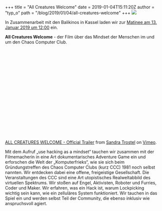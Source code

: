 +++
title = "All Creatures Welcome"
date = 2019-01-04T15:11:20Z
author = "typ_o"
path = "/blog/2019/01/04/all-creatures-welcome"
+++
[![](https://flipdot.org/blog/uploads/acw_poster_ki_regenbogen_digital.serendipityThumb.jpg)](https://flipdot.org/blog/uploads/acw_poster_ki_regenbogen_digital.jpg)

In Zusammenarbeit mit den Balikinos in Kassel laden wir zur [Matinee am
13. Januar 2019 um
12:00](https://www.balikinos.de/index.php?id=-1&uid=4549 "Balikinos")
ein.

**All Creatures Welcome** - der Film über das Mindset der Menschen im
und um den Chaos Computer Club.  

<div style="padding: 56.25% 0 0 0;">

</div>

[ALL CREATURES WELCOME - Official Trailer](https://vimeo.com/196339260)
from [Sandra Trostel](https://vimeo.com/sandratrostel) on
[Vimeo](https://vimeo.com).

Mit dem Aufruf „use hacking as a mindset“ tauchen wir zusammen mit der
Filmemacherin in eine Art dokumentarisches Adventure Game ein und
erforschen die Welt der „Komputerfrieks“, wie sie sich beim
Gründungstreffen des Chaos Computer Clubs (kurz CCC) 1981 noch selbst
nannten. Wir entdecken dabei eine offene, freigeistige Gesellschaft. Die
Veranstaltungen des CCC sind eine Art utopistisches Realweltabbild des
virtuellen Spektrums. Wir stoßen auf Engel, Aktivisten, Roboter und
Furries, Coder und Maker. Wir erfahren, was ein Hack ist, warum
Lockpicking wichtig sein kann, wie ein zelluläres System funktioniert.
Wir tauchen in das Spiel ein und werden selbst Teil der Community, die
ebenso inklusiv wie anspruchsvoll agiert.
